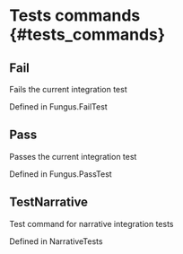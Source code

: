 # Tests commands {#tests_commands}

## Fail
Fails the current integration test

Defined in Fungus.FailTest
## Pass
Passes the current integration test

Defined in Fungus.PassTest
## TestNarrative
Test command for narrative integration tests

Defined in NarrativeTests
